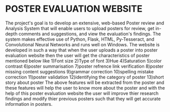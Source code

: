 # POSTER EVALUATION WEBSITE

The project's goal is to develop an extensive, web-based Poster review and Analysis System that will enable users to upload posters for review, get in-depth comments and suggestions, and view the evaluation's findings. The system makes effective use of Python, Flask, HTML, Py-Tesseract, and Convolutional Neural Networks and runs well on Windows.
The website is developed in such a way that when the user uploads a poster into poster evaluation website then the user will get the characteristics of poster mentioned below like
1)Font size
2)Type of font
3)Hue
4)Saturation
5)color contrast
6)poster summarisation
7)poster refrence link verification
8)poster missing content suggestions
9)grammar correction
10)spelling mistake correction
11)poster validation
12)identifying the category of poster
13)short story about poster
The above features will be extracted from the poster and these features will help the user to know more about the poster and with the help of this poster evaluation website the user will improve thier research findings and modify thier previous posters such that they will get accurate information in posters.
